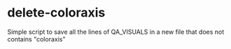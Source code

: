 # delete-coloraxis
Simple script to save all the lines of QA_VISUALS in a new file that does not contains "coloraxis"
